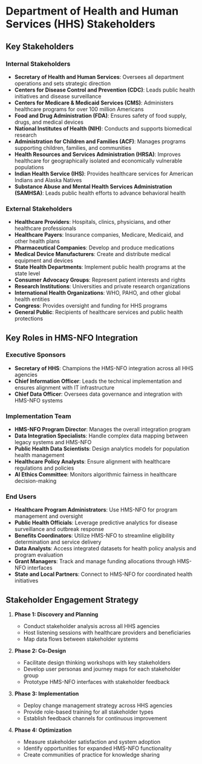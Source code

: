 # Department of Health and Human Services (HHS) Stakeholders

## Key Stakeholders

### Internal Stakeholders
- **Secretary of Health and Human Services**: Oversees all department operations and sets strategic direction
- **Centers for Disease Control and Prevention (CDC)**: Leads public health initiatives and disease surveillance
- **Centers for Medicare & Medicaid Services (CMS)**: Administers healthcare programs for over 100 million Americans
- **Food and Drug Administration (FDA)**: Ensures safety of food supply, drugs, and medical devices
- **National Institutes of Health (NIH)**: Conducts and supports biomedical research
- **Administration for Children and Families (ACF)**: Manages programs supporting children, families, and communities
- **Health Resources and Services Administration (HRSA)**: Improves healthcare for geographically isolated and economically vulnerable populations
- **Indian Health Service (IHS)**: Provides healthcare services for American Indians and Alaska Natives
- **Substance Abuse and Mental Health Services Administration (SAMHSA)**: Leads public health efforts to advance behavioral health

### External Stakeholders
- **Healthcare Providers**: Hospitals, clinics, physicians, and other healthcare professionals
- **Healthcare Payers**: Insurance companies, Medicare, Medicaid, and other health plans
- **Pharmaceutical Companies**: Develop and produce medications
- **Medical Device Manufacturers**: Create and distribute medical equipment and devices
- **State Health Departments**: Implement public health programs at the state level
- **Consumer Advocacy Groups**: Represent patient interests and rights
- **Research Institutions**: Universities and private research organizations
- **International Health Organizations**: WHO, PAHO, and other global health entities
- **Congress**: Provides oversight and funding for HHS programs
- **General Public**: Recipients of healthcare services and public health protections

## Key Roles in HMS-NFO Integration

### Executive Sponsors
- **Secretary of HHS**: Champions the HMS-NFO integration across all HHS agencies
- **Chief Information Officer**: Leads the technical implementation and ensures alignment with IT infrastructure
- **Chief Data Officer**: Oversees data governance and integration with HMS-NFO systems

### Implementation Team
- **HMS-NFO Program Director**: Manages the overall integration program
- **Data Integration Specialists**: Handle complex data mapping between legacy systems and HMS-NFO
- **Public Health Data Scientists**: Design analytics models for population health management
- **Healthcare Policy Analysts**: Ensure alignment with healthcare regulations and policies
- **AI Ethics Committee**: Monitors algorithmic fairness in healthcare decision-making

### End Users
- **Healthcare Program Administrators**: Use HMS-NFO for program management and oversight
- **Public Health Officials**: Leverage predictive analytics for disease surveillance and outbreak response
- **Benefits Coordinators**: Utilize HMS-NFO to streamline eligibility determination and service delivery
- **Data Analysts**: Access integrated datasets for health policy analysis and program evaluation
- **Grant Managers**: Track and manage funding allocations through HMS-NFO interfaces
- **State and Local Partners**: Connect to HMS-NFO for coordinated health initiatives

## Stakeholder Engagement Strategy
1. **Phase 1: Discovery and Planning**
   - Conduct stakeholder analysis across all HHS agencies
   - Host listening sessions with healthcare providers and beneficiaries
   - Map data flows between stakeholder systems
   
2. **Phase 2: Co-Design**
   - Facilitate design thinking workshops with key stakeholders
   - Develop user personas and journey maps for each stakeholder group
   - Prototype HMS-NFO interfaces with stakeholder feedback
   
3. **Phase 3: Implementation**
   - Deploy change management strategy across HHS agencies
   - Provide role-based training for all stakeholder types
   - Establish feedback channels for continuous improvement
   
4. **Phase 4: Optimization**
   - Measure stakeholder satisfaction and system adoption
   - Identify opportunities for expanded HMS-NFO functionality
   - Create communities of practice for knowledge sharing